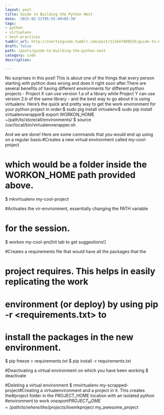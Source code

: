 ```yaml
---
layout: post
title: Guide to Building the Python Nest
date: '2015-02-21T05:55:49+05:30'
tags:
- python
- virtualenv
- best-practices
tumblr_url: http://snortingcode.tumblr.com/post/111647489535/guide-to-building-the-python-nest
draft: false
path: /posts/guide-to-building-the-python-nest
category: code
description:

---
```

No surprises in this post! This is about one of the things that every person starting with python does wrong and does it right soon after.There are several benefits of having different environments for different python projects - Project X can use version 1.a of a library while Project Y can use version 2.b of the same library - and the best way to go about it is using virtualenv. Here’s the quick and pretty way to get the work environment for your python project in order:$ sudo pig install virtualenv$ sudo pip install virtualenvwrapper$ export WORKON_HOME ~/path/to/store/all/environments/
$ source /usr/local/bin/virtualenvwrapper.sh

And we are done!
Here are some commands that you would end up using on a regular basis:#Creates a new virtual environment called my-cool-project
# which would be a folder inside the WORKON_HOME path provided above.
$ mkvirtualenv my-cool-project

#Activates the vir-environment, essentially changing the PATH variable
# for the session. 
$ workon my-cool-pro[hit tab to get suggestions!]

#Creates a requirements file that would have all the packages that the
# project requires. This helps in easily replicating the work
# environment (or deploy) by using pip -r <requirements.txt> to
# install the packages in the new environment.
$ pip freeze > requirements.txt 
$ pip install -r requirements.txt

#Deactivating a virtual environment on which you have been working
$ deactivate

#Deleting a virtual environment
$ rmvirtualenv my-scrapped-project#Creating a virtualenvironment and a project in it. This creates the#project folder in the PROJECT_HOME location with an isolated python #environment to work on$export PROJECT_HOME=/path/to/where/the/projects/live$mkproject my_awesome_project
